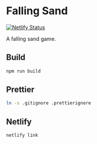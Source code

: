 # Falling Sand

[![Netlify Status](https://api.netlify.com/api/v1/badges/654ef35a-d2c9-4b2c-bf63-228acc46406e/deploy-status)](https://app.netlify.com/sites/inspiring-wiles-7d10f1/deploys)

A falling sand game.

## Build

```sh
npm run build
```

## Prettier

```sh
ln -s .gitignore .prettierignore
```

## Netlify

```shell
netlify link
```
